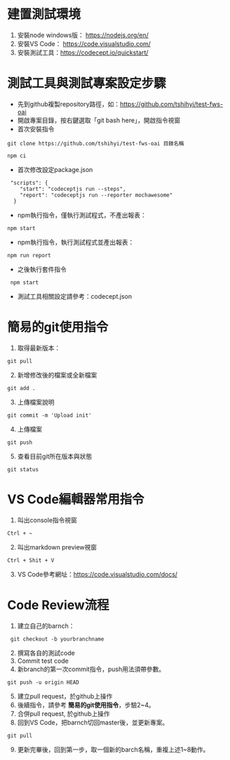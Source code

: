 # 建置測試環境
1. 安裝node windows版： https://nodejs.org/en/
2. 安裝VS Code： https://code.visualstudio.com/
3. 安裝測試工具：https://codecept.io/quickstart/

# 測試工具與測試專案設定步驟
- 先到github複製repository路徑，如：https://github.com/tshihyi/test-fws-oai
- 開啟專案目錄，按右鍵選取「git bash here」，開啟指令視窗
- 首次安裝指令
 
```
git clone https://github.com/tshihyi/test-fws-oai 目錄名稱

npm ci

```

- 首次修改設定package.json

```
 "scripts": {
    "start": "codeceptjs run --steps",
    "report": "codeceptjs run --reporter mochawesome"
  }

```
- npm執行指令，僅執行測試程式，不產出報表：
```
npm start
```
- npm執行指令，執行測試程式並產出報表：
```
npm run report
```

- 之後執行套件指令

```
 npm start
```

- 測試工具相關設定請參考：codecept.json

# 簡易的git使用指令
1. 取得最新版本：
```
git pull
```
2. 新增修改後的檔案或全新檔案
```
git add .
```
3. 上傳檔案說明
```
git commit -m 'Upload init'
```
4. 上傳檔案
```
git push
```
5. 查看目前git所在版本與狀態
```
git status
```

# VS Code編輯器常用指令
1. 叫出console指令視窗
```
Ctrl + ~
```
2. 叫出markdown preview視窗
```
Ctrl + Shit + V
```
3. VS Code參考網址：https://code.visualstudio.com/docs/

# Code Review流程
1. 建立自己的barnch：

```
 git checkout -b yourbranchname
```
2. 撰寫各自的測試code
3. Commit test code
4. 新branch的第一次commit指令，push用法須帶參數。
```
git push -u origin HEAD
```
5. 建立pull request，於github上操作
6. 後續指令，請參考 **簡易的git使用指令**，步驗2~4。
7. 合併pull request, 於github上操作
8. 回到VS Code，把barnch切回master後，並更新專案。
```
git pull
```
9. 更新完畢後，回到第一步，取一個新的barch名稱，重複上述1~8動作。
